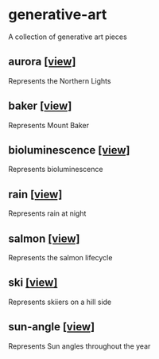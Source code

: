 # generative-art

A collection of generative art pieces

## aurora [[view]](/aurora.html)

Represents the Northern Lights

## baker [[view]](/baker.html)

Represents Mount Baker

## bioluminescence [[view]](/bioluminescence.html)

Represents bioluminescence

## rain [[view]](/rain.html)

Represents rain at night

## salmon [[view]](/salmon.html)

Represents the salmon lifecycle

## ski [[view]](/ski.html)

Represents skiiers on a hill side

## sun-angle [[view]](/sun-angle.html)

Represents Sun angles throughout the year

